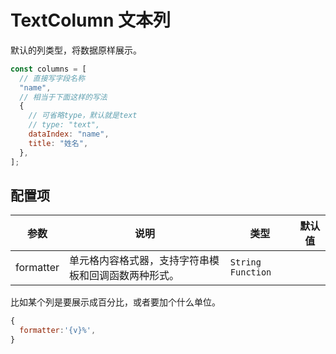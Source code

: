 # TextColumn 文本列

默认的列类型，将数据原样展示。

```js
const columns = [
  // 直接写字段名称
  "name",
  // 相当于下面这样的写法
  {
    // 可省略type，默认就是text
    // type: "text",
    dataIndex: "name",
    title: "姓名",
  },
];
```

## 配置项

| 参数      | 说明                                                 | 类型                | 默认值 |
| --------- | ---------------------------------------------------- | ------------------- | ------ |
| formatter | 单元格内容格式器，支持字符串模板和回调函数两种形式。 | `String` `Function` |

比如某个列是要展示成百分比，或者要加个什么单位。

```js
{
  formatter:'{v}%',
}
```
